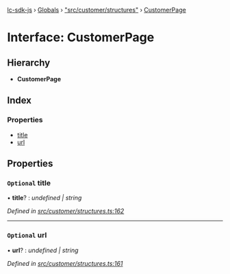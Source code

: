 [lc-sdk-js](../README.md) › [Globals](../globals.md) › ["src/customer/structures"](../modules/_src_customer_structures_.md) › [CustomerPage](_src_customer_structures_.customerpage.md)

# Interface: CustomerPage

## Hierarchy

* **CustomerPage**

## Index

### Properties

* [title](_src_customer_structures_.customerpage.md#optional-title)
* [url](_src_customer_structures_.customerpage.md#optional-url)

## Properties

### `Optional` title

• **title**? : *undefined | string*

*Defined in [src/customer/structures.ts:162](https://github.com/livechat/lc-sdk-js/blob/5281c0a/src/customer/structures.ts#L162)*

___

### `Optional` url

• **url**? : *undefined | string*

*Defined in [src/customer/structures.ts:161](https://github.com/livechat/lc-sdk-js/blob/5281c0a/src/customer/structures.ts#L161)*
